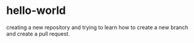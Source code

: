 # hello-world
creating a new repository and trying to learn how to create a new branch and create a pull request. 
